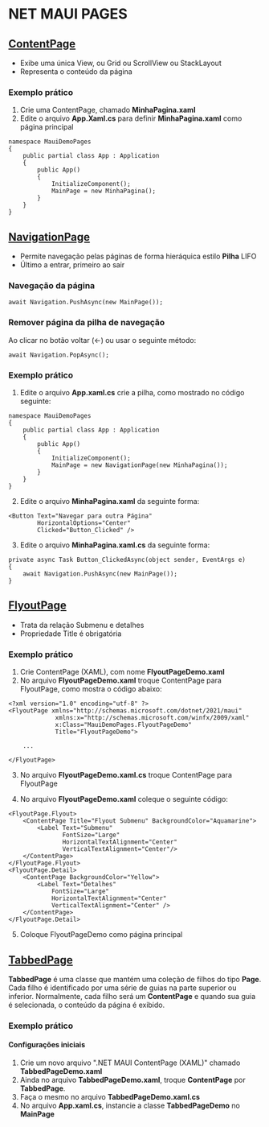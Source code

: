 # NET MAUI PAGES

## [ContentPage](https://youtu.be/9D42vT3CzO4?list=PLJ4k1IC8GhW3VlYa0p9QhV98Waka7oghq&t=478)

* Exibe uma única View, ou Grid ou ScrollView ou StackLayout
* Representa o conteúdo da página

### Exemplo prático

1. Crie uma ContentPage, chamado **MinhaPagina.xaml**
2. Edite o arquivo **App.Xaml.cs** para definir **MinhaPagina.xaml** como página principal
   
```
namespace MauiDemoPages
{
    public partial class App : Application
    {
        public App()
        {
            InitializeComponent();
            MainPage = new MinhaPagina();
        }
    }
}
```

## [NavigationPage](https://youtu.be/9D42vT3CzO4?list=PLJ4k1IC8GhW3VlYa0p9QhV98Waka7oghq&t=662)

* Permite navegação pelas páginas de forma hieráquica estilo **Pilha** LIFO
* Último a entrar, primeiro ao sair

### Navegação da página

```
await Navigation.PushAsync(new MainPage());
```

### Remover página da pilha de navegação

Ao clicar no botão voltar (<-) ou usar o seguinte método:

```
await Navigation.PopAsync();
```

### Exemplo prático

1. Edite o arquivo **App.xaml.cs** crie a pilha, como mostrado no código seguinte:

```
namespace MauiDemoPages
{
    public partial class App : Application
    {
        public App()
        {
            InitializeComponent();
            MainPage = new NavigationPage(new MinhaPagina());
        }
    }
}
```

2. Edite o arquivo **MinhaPagina.xaml** da seguinte forma:

```
<Button Text="Navegar para outra Página"
        HorizontalOptions="Center" 
        Clicked="Button_Clicked" />
```

3. Edite o arquivo **MinhaPagina.xaml.cs** da seguinte forma:

```
private async Task Button_ClickedAsync(object sender, EventArgs e)
{
    await Navigation.PushAsync(new MainPage());
}
```

## [FlyoutPage](https://youtu.be/T3HPTy86rU4?list=PLJ4k1IC8GhW3VlYa0p9QhV98Waka7oghq)

* Trata da relação Submenu e detalhes
* Propriedade Title é obrigatória

### Exemplo prático

1. Crie ContentPage (XAML), com nome **FlyoutPageDemo.xaml**
2. No arquivo **FlyoutPageDemo.xaml** troque ContentPage para FlyoutPage, como mostra o código abaixo:

```
<?xml version="1.0" encoding="utf-8" ?>
<FlyoutPage xmlns="http://schemas.microsoft.com/dotnet/2021/maui"
             xmlns:x="http://schemas.microsoft.com/winfx/2009/xaml"
             x:Class="MauiDemoPages.FlyoutPageDemo"
             Title="FlyoutPageDemo">

    ...

</FlyoutPage>
```

3. No arquivo **FlyoutPageDemo.xaml.cs** troque ContentPage para FlyoutPage
   
4. No arquivo **FlyoutPageDemo.xaml** coleque o seguinte código:

```
<FlyoutPage.Flyout>
    <ContentPage Title="Flyout Submenu" BackgroundColor="Aquamarine">
        <Label Text="Submenu"
               FontSize="Large"
               HorizontalTextAlignment="Center" 
               VerticalTextAlignment="Center"/>
    </ContentPage>
</FlyoutPage.Flyout>
<FlyoutPage.Detail>
    <ContentPage BackgroundColor="Yellow">
        <Label Text="Detalhes" 
            FontSize="Large"
            HorizontalTextAlignment="Center" 
            VerticalTextAlignment="Center" />    
    </ContentPage>
</FlyoutPage.Detail>
```

5. Coloque FlyoutPageDemo como página principal

## [TabbedPage](https://youtu.be/T3HPTy86rU4?list=PLJ4k1IC8GhW3VlYa0p9QhV98Waka7oghq&t=542)

**TabbedPage** é uma classe que mantém uma coleção de filhos do tipo **Page**. Cada filho é identificado por uma série de guias na parte superior ou inferior. Normalmente, cada filho será um **ContentPage** e quando sua guia é selecionada, o conteúdo da página é exibido.

### Exemplo prático

#### Configurações iniciais

1. Crie um novo arquivo ".NET MAUI ContentPage (XAML)" chamado **TabbedPageDemo.xaml**
2. Ainda no arquivo **TabbedPageDemo.xaml**, troque **ContentPage** por **TabbedPage**. 
3. Faça o mesmo no arquivo **TabbedPageDemo.xaml.cs**
4. No arquivo **App.xaml.cs**, instancie a classe **TabbedPageDemo** no **MainPage**

<!--
# NET MAUI PAGES
## TabbedPage
### Exemplo prático
#### Configurações iniciais

-------------------------
# NET MAUI PAGES
## ContentPage
### Exemplo prático
## NavigationPage
### Navegação da página
### Remover página da pilha de navegação
### Exemplo prático
## FlyoutPage
### Exemplo prático
## TabbedPage
### Exemplo prático
#### Configurações iniciais
-->